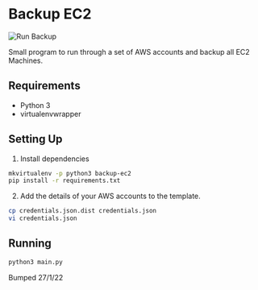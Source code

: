 # Backup EC2

![Run Backup](https://github.com/creatio-au/backup-ec2/workflows/Run%20Backup/badge.svg)

Small program to run through a set of AWS accounts and backup all EC2 Machines.


## Requirements

 - Python 3
 - virtualenvwrapper


## Setting Up

1. Install dependencies

  ```bash
  mkvirtualenv -p python3 backup-ec2
  pip install -r requirements.txt
  ```

2. Add the details of your AWS accounts to the template.

  ```bash
  cp credentials.json.dist credentials.json
  vi credentials.json
  ```


## Running

```bash
python3 main.py
```

Bumped 27/1/22
